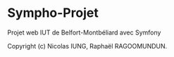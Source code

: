 # Sympho-Projet

Projet web IUT de Belfort-Montbéliard avec Symfony

Copyright (c) Nicolas IUNG, Raphaël RAGOOMUNDUN.

